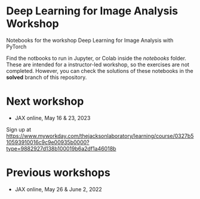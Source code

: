 # Deep Learning for Image Analysis Workshop
Notebooks for the workshop Deep Learning for Image Analysis with PyTorch

Find the notbooks to run in Jupyter, or Colab inside the *notebooks* folder.
These are intended for a instructor-led workshop, so the exercises are not completed.
However, you can check the solutions of these notebooks in the **solved** branch of this repository.

# Next workshop
- JAX online, May 16 & 23, 2023

Sign up at https://www.myworkday.com/thejacksonlaboratory/learning/course/0327b510593910016c9c9e00935b0000?type=9882927d138b100019b6a2df1a46018b

# Previous workshops
- JAX online, May 26 & June 2, 2022